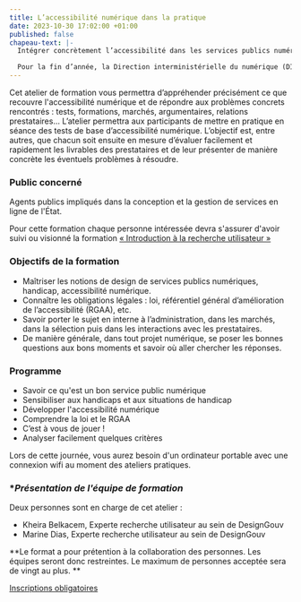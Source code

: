 ```yaml
---
title: L’accessibilité numérique dans la pratique
date: 2023-10-30 17:02:00 +01:00
published: false
chapeau-text: |-
  Intégrer concrètement l’accessibilité dans les services publics numériques.

  Pour la fin d’année, la Direction interministérielle du numérique (DINUM) a conçu un programme de 5 ateliers de formation pour vous aider à améliorer les services publics en ligne.
---
```


Cet atelier de formation vous permettra d’appréhender précisément ce que recouvre l'accessibilité numérique et de répondre aux problèmes concrets rencontrés : tests, formations, marchés, argumentaires, relations prestataires... L’atelier permettra aux participants de mettre en pratique en séance des tests de base d’accessibilité numérique. L’objectif est, entre autres, que chacun soit ensuite en mesure d’évaluer facilement et rapidement les livrables des prestataires et de leur présenter de manière concrète les éventuels problèmes à résoudre.

### **Public concerné**
Agents publics impliqués dans la conception et la gestion de services en ligne de l'État.

Pour cette formation chaque personne intéressée devra s'assurer d'avoir suivi ou visionné la formation [« Introduction à la recherche utilisateur »](https://design.numerique.gouv.fr/formations/recherche-utilisateur/introduction-recherche-utilisateur/)

### **Objectifs de la formation** 
* Maîtriser les notions de design de services publics numériques, handicap, accessibilité numérique.
* Connaître les obligations légales : loi, référentiel général d’amélioration de l’accessibilité (RGAA), etc.
* Savoir porter le sujet en interne à l’administration, dans les marchés, dans la sélection puis dans les interactions avec les prestataires.
* De manière générale, dans tout projet numérique, se poser les bonnes questions aux bons moments et savoir où aller chercher les réponses.

### **Programme**
* Savoir ce qu'est un bon service public numérique
* Sensibiliser aux handicaps et aux situations de handicap
* Développer l'accessibilité numérique
* Comprendre la loi et le RGAA
* C’est à vous de jouer !
* Analyser facilement quelques critères

Lors de cette journée, vous aurez besoin d'un ordinateur portable avec une connexion wifi au moment des ateliers pratiques.

### **Présentation de l'équipe de formation*

Deux personnes sont en charge de cet atelier :
* Kheira Belkacem, Experte recherche utilisateur au sein de DesignGouv
* Marine Dias, Experte recherche utilisateur au sein de DesignGouv


**Le format a pour prétention à la collaboration des personnes. Les équipes seront donc restreintes. Le maximum de personnes acceptée sera de vingt au plus. **

<div class="lien-important"><p><a href="https://design.numerique.gouv.fr/formations/recherche-utilisateur/atelier-test-usager/">Inscriptions obligatoires</a></p></div>